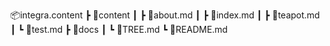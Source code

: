 📦integra.content
 ┣ 📂content
 ┃ ┣ 📜about.md
 ┃ ┣ 📜index.md
 ┃ ┣ 📜teapot.md
 ┃ ┗ 📜test.md
 ┣ 📂docs
 ┃ ┗ 📜TREE.md
 ┗ 📜README.md